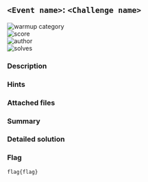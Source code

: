 ## `<Event name>`: `<Challenge name>`

![warmup category](https://img.shields.io/badge/Category-<category>-brightgreen.svg)  
![score](https://img.shields.io/badge/Score_after_CTF-<ctf>-blue.svg)  
![author](https://img.shields.io/badge/Author-<author>-blue.svg)  
![solves](https://img.shields.io/badge/Solves-<solves>-lightgrey.svg)

### Description
[comment]: <> (Add challenge description here)

### Hints
[comment]: <> (Hints given during the ctf)

### Attached files
[comment]: <> (Add files)

### Summary
[comment]: <> (tl;dr of the solution)

### Detailed solution
[comment]: <> (Detailed solution here)

### Flag
```
flag{flag}
```
